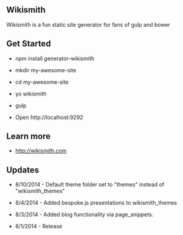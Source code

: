 Wikismith
---------------
Wikismith is a fun static site generator for fans of gulp and bower

## Get Started

* npm install generator-wikismith

* mkdir my-awesome-site

* cd my-awesome-site

* yo wikismith

* gulp

* Open http://localhost:9292

## Learn more

* http://wikismith.com

## Updates


* 8/10/2014 - Default theme folder set to "themes" instead of "wikismith_themes"

* 8/4/2014 - Added bespoke.js presentations to wikismith_themes

* 8/3/2014 - Added blog functionality via page_snippets.

* 8/1/2014 - Release


